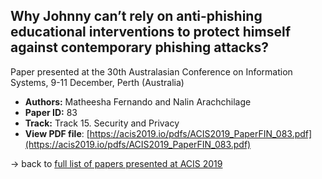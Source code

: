 ## Why Johnny can’t rely on anti-phishing educational interventions to protect himself against contemporary phishing attacks?

Paper presented at the 30th Australasian Conference on Information Systems, 9-11 December, Perth (Australia)
- **Authors:** Matheesha Fernando and Nalin Arachchilage
- **Paper ID:** 83
- **Track:** Track 15. Security and Privacy
- **View PDF file**: [https://acis2019.io/pdfs/ACIS2019_PaperFIN_083.pdf](https://acis2019.io/pdfs/ACIS2019_PaperFIN_083.pdf)

&rarr; back to [full list of papers presented at ACIS 2019](https://acis2019.io/)